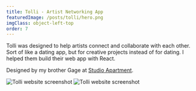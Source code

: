 ```yaml
---
title: Tolli - Artist Networking App
featuredImage: /posts/tolli/hero.png
imgClass: object-left-top
order: 7
---
```


Tolli was designed to help artists connect and collaborate with each other. Sort of like a dating app, but for creative projects instead of for dating. I helped them build their web app with React.

Designed by my brother Gage at [Studio Apartment](https://studioapt.co/).

<img alt="Tolli website screenshot" src="/posts/tolli/2.png" />

<img alt="Tolli website screenshot" src="/posts/tolli/1.png" />
